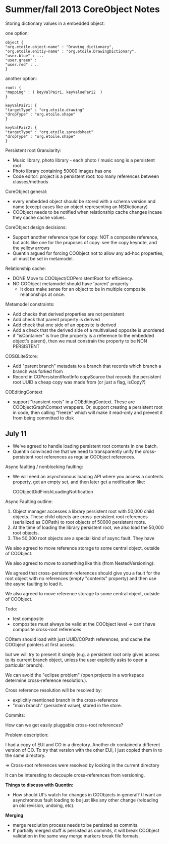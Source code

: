 Summer/fall 2013 CoreObject Notes
=================================

Storing dictionary values in a embedded object:

one option:

	object {
	"org.etoile.object-name" : "Drawing dictionary",
	"org.etoile.enitiy-name" : "org.etoile.DrawingDictionary",
	"user.blue" : ...
	"user.green" :
	"user.red" : ..
	}

another option:

	root: {
	"mapping" : ( keyValPair1, keyValuePari2  )
	}
	
	keyValPair1: {
	"targetType" : "org.etoile.drawing"
	"dropType" : "org.etoile.shape"
	}
	
	keyValPair2: {
	"targetType" : "org.etoile.spreadsheet"
	"dropType" : "org.etoile.shape"
	}

Persistent root Granularity:

-   Music library, photo library - each photo / music song is a persistent root
-   Photo library containing 50000 images has one 
-   Code editor: project is a persistent root: too many references between classes/methods 

CoreObject general:

-   every embedded object should be stored with a schema version and name (except cases like an object representing an NSDictionary)
-   COObject needs to be notified when relationship cache changes incase they cache cache values.

CoreObject design decisions:

-   Support another reference type for copy: NOT a composite reference, but acts like one for the pruposes of copy. see the copy keynote, and the yellow arrows
-   Quentin argued for forcing COObject not to allow any ad-hoc properties; all must be set in metamodel.

Relationship cache:

-   DONE Move to COObject/COPersistentRoot for efficiency.
-   NO COObject metamodel should have 'parent' property
    -   It does make sense for an object to be in multiple composite relationships at once.
    
Metamodel constraints:

-   Add checks that derived properties are not persistent
-   Add check that parent property is derived
-   Add check that one side of an opposite is derived
-   Add a check that the derived side of a multivalued opposite is unordered
-   if "isContainer" is true (the property is a reference to the embedded object's parent), then we must constrain the property to be NON PERSISTENT

COSQLiteStore:

-   Add "parent branch" metadata to a branch that records which branch a branch was forked from
-   Record in COPersistentRootInfo copySource that records the persistent root UUID a cheap copy was made from (or just a flag, isCopy?)

COEditingContext

- support "transient roots" in a COEditingContext. These are COObjectGraphContext wrappers. Or, support creating a persistent root in code, then calling "freeze" which will make it read-only and prevent it from being committed to disk

July 11
-------

- We've agreed to handle loading persistent root contents in one batch.
- Quentin convinced me that we need to transparently unify the cross-persistent root references as regular COObject references.

Async faulting / nonblocking faulting:

- We will need an asynchronous loading API where you access a contents property, get an empty set, and then later get a notification like:

  COObjectDidFinishLoadingNotification

Async Faulting outline:

1. Object manager accesses a library persistent root with 50,000 child objects. These child objects are cross-persistent root references (serialized as COPath) to root objects of 50000 persistent roots.
2. At the time of loading the library persistent root, we also load the 50,000 root objects.
3. The 50,000 root objects are a special kind of async fault. They have 

We also agreed to move reference storage to some central object, outside of COObject.

We also agreed to move to something like this (from NestedVersioning):

We agreed that cross-persistent-references should give you a fault for the root object with no references (empty "contents" property) and then use the async faulting to load it.

We also agreed to move reference storage to some central object, outside of COObject.

Todo:

-   test composite
-   composites must always be valid at the COObject level -\> can't have composite cross-root references

COItem should load with just UUID/COPath references, and cache the COObject pointers at first access.

but we will try to present it simply (e.g. a persistent root only gives access to its current branch object, unless the user explicitly asks to open a particular branch).

We can avoid the "eclipse problem" (open projects in a workspace determine cross-reference resolution.).

Cross reference resolution will be resolved by:

- explicitly mentioned branch in the cross-reference
- "main branch" (persistent value), stored in the store.

Commits:

How can we get easily pluggable cross-root references?

Problem description:

I had a copy of EUI and CO in a directory. Another dir contained a different version of CO. To try that version with the other EUI, I just copied them in to the same directory.

=\> Cross-root references were resolved by looking in the current directory

It can be interesting to decouple cross-references from versioning.

**Things to discuss with Quentin:**

- How should UI's watch for changes in COObjects in general? (I want an asynchronous fault loading to be just like any other change (reloading an old revision, undoing, etc).

**Merging**

-   merge resolution process needs to be persisted as commits.
-   If partially merged stuff is persisted as commits, it will break COObject validation in the same way merge markers break file formats.

